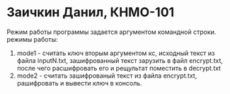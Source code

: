 # Заичкин Данил, КНМО-101

Режим работы программы задается аргументом командной строки. \
режимы работы:
  1) mode1 - считать ключ вторым аргументом кс, исходный текст из файла inputN.txt, зашифрованный текст зарузить в файл encrypt.txt, после чего расшифровать его и рещультат поместить в decrypt.txt
  2) mode2 - считать зашифрованый текст из файла encrypt.txt, рашифровать и вывести ключ в консоль.
